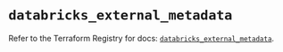 # `databricks_external_metadata`

Refer to the Terraform Registry for docs: [`databricks_external_metadata`](https://registry.terraform.io/providers/databricks/databricks/1.96.0/docs/resources/external_metadata).

